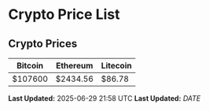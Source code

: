 # Crypto Price List

## Crypto Prices
| Bitcoin | Ethereum | Litecoin |
| ------- | -------- | -------- |
| $107600 | $2434.56 | $86.78 |
**Last Updated:** 2025-06-29 21:58 UTC
**Last Updated:** $DATE$
